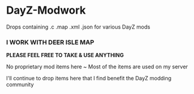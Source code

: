 # DayZ-Modwork
Drops containing .c .map .xml .json for various DayZ mods

### I WORK WITH DEER ISLE MAP

**PLEASE FEEL FREE TO TAKE & USE ANYTHING**

No proprietary mod items here ~ Most of the items are used on my server

I'll continue to drop items here that I find benefit the DayZ modding community
